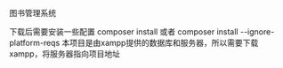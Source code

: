 
图书管理系统

下载后需要安装一些配置
composer install
或者
composer install --ignore-platform-reqs
本项目是由xampp提供的数据库和服务器，所以需要下载xampp，将服务器指向项目地址









